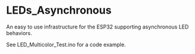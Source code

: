 # LEDs_Asynchronous

An easy to use infrastructure for the ESP32 supporting asynchronous LED behaviors.

See LED_Multicolor_Test.ino for a code example.